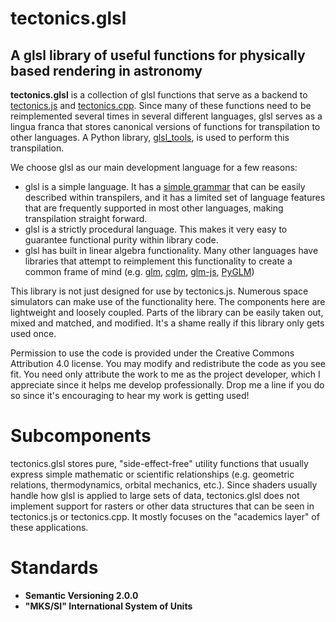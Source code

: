 # tectonics.glsl
## A glsl library of useful functions for physically based rendering in astronomy

**tectonics.glsl** is a collection of glsl functions that serve as a backend to [tectonics.js](http://davidson16807.github.io/tectonics.js/) and [tectonics.cpp](http://davidson16807.github.io/tectonics.cpp/). Since many of these functions need to be reimplemented several times in several different languages, glsl serves as a lingua franca that stores canonical versions of functions for transpilation to other languages. A Python library, [glsl_tools](https://github.com/davidson16807/glsl_tools), is used to perform this transpilation.

We choose glsl as our main development language for a few reasons:

* glsl is a simple language. It has a [simple grammar](https://www.khronos.org/registry/OpenGL/specs/gl/glspec33.core.pdf) that can be easily described within transpilers, and it has a limited set of language features that are frequently supported in most other languages, making transpilation straight forward. 
* glsl is a strictly procedural language. This makes it very easy to guarantee functional purity within library code.
* glsl has built in linear algebra functionality. Many other languages have libraries that attempt to reimplement this functionality to create a common frame of mind (e.g. [glm](https://glm.g-truc.net/0.9.9/index.html), [cglm](https://github.com/recp/cglm), [glm-js](http://humbletim.github.io/glm-js/), [PyGLM](https://pypi.org/project/PyGLM/))

This library is not just designed for use by tectonics.js. Numerous space simulators can make use of the functionality here. The components here are lightweight and loosely coupled. Parts of the library can be easily taken out, mixed and matched, and modified. It's a shame really if this library only gets used once. 

Permission to use the code is provided under the Creative Commons Attribution 4.0 license. You may modify and redistribute the code as you see fit. You need only attribute the work to me as the project developer, which I appreciate since it helps me develop professionally. Drop me a line if you do so since it's encouraging to hear my work is getting used! 

# Subcomponents
tectonics.glsl stores pure, "side-effect-free" utility functions that usually express simple mathematic or scientific relationships (e.g. geometric relations, thermodynamics, orbital mechanics, etc.). Since shaders usually handle how glsl is applied to large sets of data, tectonics.glsl does not implement support for rasters or other data structures that can be seen in tectonics.js or tectonics.cpp. It mostly focuses on the "academics layer" of these applications. 

# Standards
* **Semantic Versioning 2.0.0**
* **"MKS/SI" International System of Units**

